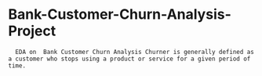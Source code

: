 # Bank-Customer-Churn-Analysis-Project
      EDA on  Bank Customer Churn Analysis Churner is generally defined as a customer who stops using a product or service for a given period of time.
